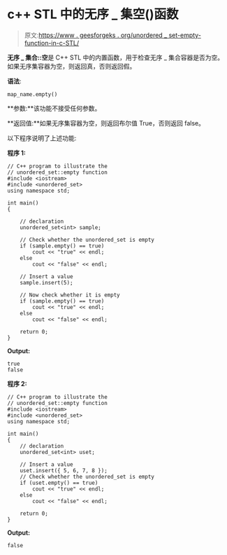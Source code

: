 # c++ STL 中的无序 _ 集空()函数

> 原文:[https://www . geesforgeks . org/unordered _ set-empty-function-in-c-STL/](https://www.geeksforgeeks.org/unordered_set-empty-function-in-c-stl/)

**无序 _ 集合::空**是 C++ STL 中的内置函数，用于检查无序 _ 集合容器是否为空。如果无序集容器为空，则返回真，否则返回假。

**语法**:

```
map_name.empty()

```

**参数:**该功能不接受任何参数。

**返回值:**如果无序集容器为空，则返回布尔值 True，否则返回 false。

以下程序说明了上述功能:

**程序 1:**

```
// C++ program to illustrate the
// unordered_set::empty function
#include <iostream>
#include <unordered_set>
using namespace std;

int main()
{

    // declaration
    unordered_set<int> sample;

    // Check whether the unordered_set is empty
    if (sample.empty() == true)
        cout << "true" << endl;
    else
        cout << "false" << endl;

    // Insert a value
    sample.insert(5);

    // Now check whether it is empty
    if (sample.empty() == true)
        cout << "true" << endl;
    else
        cout << "false" << endl;

    return 0;
}
```

**Output:**

```
true
false

```

**程序 2:**

```
// C++ program to illustrate the
// unordered_set::empty function
#include <iostream>
#include <unordered_set>
using namespace std;

int main()
{
    // declaration
    unordered_set<int> uset;

    // Insert a value
    uset.insert({ 5, 6, 7, 8 });
    // Check whether the unordered_set is empty
    if (uset.empty() == true)
        cout << "true" << endl;
    else
        cout << "false" << endl;

    return 0;
}
```

**Output:**

```
false

```
